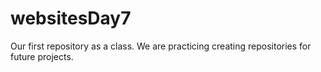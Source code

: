 # websitesDay7
Our first repository as a class.
We are practicing creating repositories for future projects.
